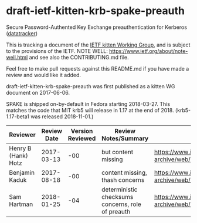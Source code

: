# draft-ietf-kitten-krb-spake-preauth
Secure Password-Authented Key Exchange preauthentication for Kerberos ([datatracker](https://datatracker.ietf.org/doc/draft-ietf-kitten-krb-spake-preauth/))

This is tracking a document of the [IETF kitten Working Group](https://datatracker.ietf.org/wg/kitten), and is subject to the provisions of the IETF. NOTE WELL: https://www.ietf.org/about/note-well.html and see also the CONTRIBUTING.md file.

Feel free to make pull requests against this README.md if you have made a review and would like it added.

draft-ietf-kitten-krb-spake-preauth was first published as a kitten WG document on 2017-06-06.

SPAKE is shipped on-by-default in Fedora starting 2018-03-27.  This matches
the code that MIT krb5 will release in 1.17 at the end of 2018.
(krb5-1.17-beta1 was released 2018-11-01.)

Reviewer | Review Date | Version Reviewed | Review Notes/Summary | Link to Review
---------|-------------|------------------|----------------------|---------------
Henry B (Hank) Hotz | 2017-03-13 | -00 | but content missing | https://www.ietf.org/mail-archive/web/kitten/current/msg06344.html
Benjamin Kaduk | 2017-08-18 | -00 | content missing, thash concerns | https://www.ietf.org/mail-archive/web/kitten/current/msg06353.html
Sam Hartman | 2018-01-25 | -04 | deterministic checksums concerns, role of preauth | https://www.ietf.org/mail-archive/web/kitten/current/msg06496.html
